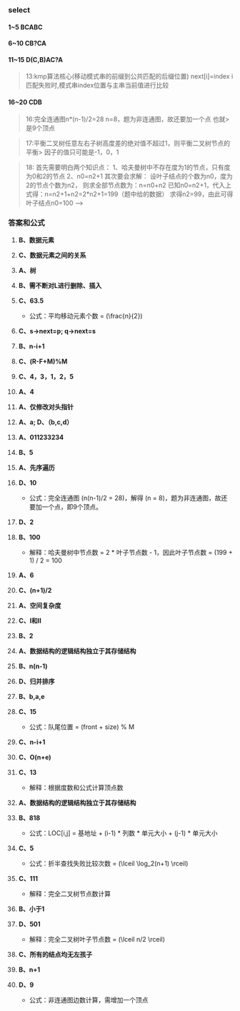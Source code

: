 ### select

#### 1~5    BCABC	
#### 6~10   CB?CA 	
#### 11~15  D(C,B)AC?A 
> 13:kmp算法核心(移动模式串的前缀到公共匹配的后缀位置)
> next[i]=index 
> i匹配失败时,模式串index位置与主串当前值进行比较
#### 16~20 CDB
> 16:完全连通图n*(n-1)/2=28   n=8，题为非连通图，故还要加一个点 也就> 是9个顶点

> 17:平衡二叉树任意左右子树高度差的绝对值不超过1，则平衡二叉树节点的平衡> 因子的值只可能是-1，0，1

> 18: 首先需要明白两个知识点：
>    1、哈夫曼树中不存在度为1的节点，只有度为0和2的节点
>    2、n0=n2+1
>    其次要会求解：
>    设叶子结点的个数为n0，度为2的节点个数为n2，
>    则求全部节点数为：n=n0+n2
>    已知n0=n2+1，代入上式得：n=n2+1+n2=2*n2+1=199（题中给的数据）
>    求得n2=99，由此可得叶子结点n0=100 -->
>


### 答案和公式

1. **B、数据元素**

2. **C、数据元素之间的关系**

3. **A、树**

4. **B、需不断对L进行删除、插入**

5. **C、63.5**
   - 公式：平均移动元素个数 = \(\frac{n}{2}\)

6. **C、s->next=p; q->next=s**

7. **B、n-i+1**

8. **C、(R-F+M)%M**

9. **C、4，3，1，2，5**

10. **A、4**

11. **A、仅修改对头指针**

12. **A、a; D、（b,c,d）**

13. **A、011233234**

14. **B、5**

15. **A、先序遍历**

16. **D、10**
    - 公式：完全连通图 \(n(n-1)/2 = 28\)，解得 \(n = 8\)，题为非连通图，故还要加一个点，即9个顶点。

17. **D、2**

18. **B、100**
    - 解释：哈夫曼树中节点数 = 2 * 叶子节点数 - 1，因此叶子节点数 = (199 + 1) / 2 = 100

19. **A、6**

20. **C、(n+1)/2**

21. **A、空间复杂度**

22. **C、I和II**

23. **B、2**

24. **A、数据结构的逻辑结构独立于其存储结构**

25. **B、n(n-1)**

26. **D、归并排序**

27. **B、b,a,e**

28. **C、15**
    - 公式：队尾位置 = (front + size) % M

29. **C、n-i+1**

30. **C、O(n+e)**

31. **C、13**
    - 解释：根据度数和公式计算顶点数

32. **A、数据结构的逻辑结构独立于其存储结构**

33. **B、818**
    - 公式：LOC[i,j] = 基地址 + (i-1) * 列数 * 单元大小 + (j-1) * 单元大小

34. **C、5**
    - 公式：折半查找失败比较次数 = \(\lceil \log_2(n+1) \rceil\)

35. **C、111**
    - 解释：完全二叉树节点数计算

36. **B、小于1**

37. **D、501**
    - 解释：完全二叉树叶子节点数 = \(\lceil n/2 \rceil\)

38. **C、所有的结点均无左孩子**

39. **B、n+1**

40. **D、9**
    - 公式：非连通图边数计算，需增加一个顶点
